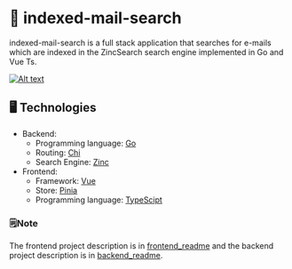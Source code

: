 # 📨 indexed-mail-search
indexed-mail-search is a full stack application that searches for e-mails which are indexed in the ZincSearch search engine implemented in Go and Vue Ts.

[![Alt text](https://img.youtube.com/vi/Gg_MFnc_RgA/0.jpg)](https://www.youtube.com/watch?v=Gg_MFnc_RgA)

## 🖥️ Technologies
- Backend: 
  - Programming language: [Go](https://go.dev/)
  - Routing: [Chi](https://github.com/go-chi/chi)
  - Search Engine: [Zinc](https://docs.zinc.dev/)
- Frontend:
  - Framework: [Vue](https://vuejs.org/)
  - Store: [Pinia](https://pinia.vuejs.org/)
  - Programming language: [TypeScipt](https://www.typescriptlang.org/)

### 🗒Note
The frontend project description is in [frontend_readme](https://github.com/Jmanuel2099/indexed-mail-search/blob/main/visualizer/README.md) and the backend project description is in [backend_readme](https://github.com/Jmanuel2099/indexed-mail-search/blob/main/server/README.md).
